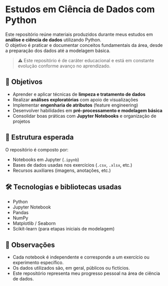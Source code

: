 # Estudos em Ciência de Dados com Python

Este repositório reúne materiais produzidos durante meus estudos em **análise e ciência de dados** utilizando Python.  
O objetivo é praticar e documentar conceitos fundamentais da área, desde a preparação dos dados até a modelagem básica.

> ⚠️ Este repositório é de caráter educacional e está em constante evolução conforme avanço no aprendizado.

## 🎯 Objetivos

- Aprender e aplicar técnicas de **limpeza e tratamento de dados**
- Realizar **análises exploratórias** com apoio de visualizações
- Implementar **engenharia de atributos** (feature engineering)
- Desenvolver habilidades em **pré-processamento e modelagem básica**
- Consolidar boas práticas com **Jupyter Notebooks** e organização de projetos

## 📁 Estrutura esperada

O repositório é composto por:

- Notebooks em Jupyter (`.ipynb`)
- Bases de dados usadas nos exercícios (`.csv`, `.xlsx`, etc.)
- Recursos auxiliares (imagens, anotações, etc.)

## 🛠️ Tecnologias e bibliotecas usadas

- Python
- Jupyter Notebook
- Pandas
- NumPy
- Matplotlib / Seaborn
- Scikit-learn (para etapas iniciais de modelagem)

## 📌 Observações

- Cada notebook é independente e corresponde a um exercício ou experimento específico.
- Os dados utilizados são, em geral, públicos ou fictícios.
- Este repositório representa meu progresso pessoal na área de ciência de dados.
